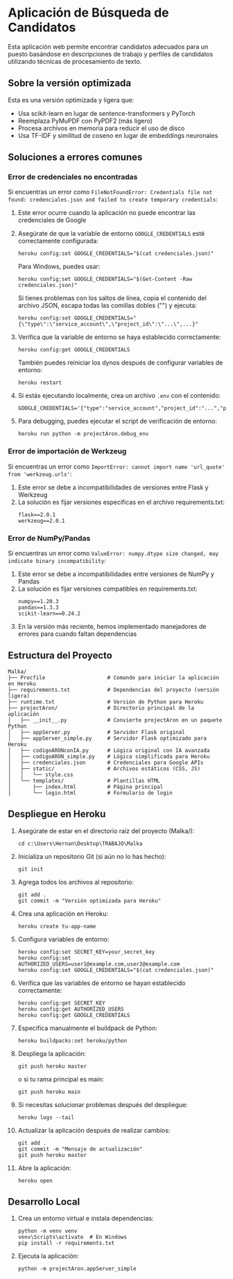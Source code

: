 # Aplicación de Búsqueda de Candidatos

Esta aplicación web permite encontrar candidatos adecuados para un puesto basándose en descripciones de trabajo y perfiles de candidatos utilizando técnicas de procesamiento de texto.

## Sobre la versión optimizada

Esta es una versión optimizada y ligera que:
- Usa scikit-learn en lugar de sentence-transformers y PyTorch
- Reemplaza PyMuPDF con PyPDF2 (más ligero)
- Procesa archivos en memoria para reducir el uso de disco
- Usa TF-IDF y similitud de coseno en lugar de embeddings neuronales

## Soluciones a errores comunes

### Error de credenciales no encontradas
Si encuentras un error como `FileNotFoundError: Credentials file not found: credenciales.json and failed to create temporary credentials`:

1. Este error ocurre cuando la aplicación no puede encontrar las credenciales de Google
2. Asegúrate de que la variable de entorno `GOOGLE_CREDENTIALS` esté correctamente configurada:
   ```
   heroku config:set GOOGLE_CREDENTIALS="$(cat credenciales.json)"
   ```
   
   Para Windows, puedes usar:
   ```
   heroku config:set GOOGLE_CREDENTIALS="$(Get-Content -Raw credenciales.json)"
   ```
   
   Si tienes problemas con los saltos de línea, copia el contenido del archivo JSON, escapa todas las comillas dobles (\"") y ejecuta:
   ```
   heroku config:set GOOGLE_CREDENTIALS="{\"type\":\"service_account\",\"project_id\":\"...\",...}"
   ```
   
3. Verifica que la variable de entorno se haya establecido correctamente:
   ```
   heroku config:get GOOGLE_CREDENTIALS
   ```
   
   También puedes reiniciar los dynos después de configurar variables de entorno:
   ```
   heroku restart
   ```
   
4. Si estás ejecutando localmente, crea un archivo `.env` con el contenido:
   ```
   GOOGLE_CREDENTIALS='{"type":"service_account","project_id":"...","private_key":"...",...}'
   ```

5. Para debugging, puedes ejecutar el script de verificación de entorno:
   ```
   heroku run python -m projectAron.debug_env
   ```

### Error de importación de Werkzeug
Si encuentras un error como `ImportError: cannot import name 'url_quote' from 'werkzeug.urls'`:

1. Este error se debe a incompatibilidades de versiones entre Flask y Werkzeug
2. La solución es fijar versiones específicas en el archivo requirements.txt:
   ```
   flask==2.0.1
   werkzeug==2.0.1
   ```

### Error de NumPy/Pandas
Si encuentras un error como `ValueError: numpy.dtype size changed, may indicate binary incompatibility`:

1. Este error se debe a incompatibilidades entre versiones de NumPy y Pandas
2. La solución es fijar versiones compatibles en requirements.txt:
   ```
   numpy==1.20.3
   pandas==1.3.3
   scikit-learn==0.24.2
   ```
3. En la versión más reciente, hemos implementado manejadores de errores para cuando faltan dependencias

## Estructura del Proyecto

```
Malka/
├── Procfile                    # Comando para iniciar la aplicación en Heroku
├── requirements.txt            # Dependencias del proyecto (versión ligera)
├── runtime.txt                 # Versión de Python para Heroku
├── projectAron/                # Directorio principal de la aplicación
│   ├── __init__.py             # Convierte projectAron en un paquete Python
│   ├── appServer.py            # Servidor Flask original
│   ├── appServer_simple.py     # Servidor Flask optimizado para Heroku
│   ├── codigoARONconIA.py      # Lógica original con IA avanzada
│   ├── codigoARON_simple.py    # Lógica simplificada para Heroku
│   ├── credenciales.json       # Credenciales para Google APIs
│   ├── static/                 # Archivos estáticos (CSS, JS)
│   │   └── style.css
│   └── templates/              # Plantillas HTML
│       ├── index.html          # Página principal
│       └── login.html          # Formulario de login
```

## Despliegue en Heroku

1. Asegúrate de estar en el directorio raíz del proyecto (Malka/):
   ```
   cd c:\Users\Hernan\Desktop\TRABAJO\Malka
   ```

2. Inicializa un repositorio Git (si aún no lo has hecho):
   ```
   git init
   ```

3. Agrega todos los archivos al repositorio:
   ```
   git add .
   git commit -m "Versión optimizada para Heroku"
   ```

4. Crea una aplicación en Heroku:
   ```
   heroku create tu-app-name
   ```

5. Configura variables de entorno:
   ```
   heroku config:set SECRET_KEY=your_secret_key
   heroku config:set AUTHORIZED_USERS=user1@example.com,user2@example.com
   heroku config:set GOOGLE_CREDENTIALS="$(cat credenciales.json)"
   ```

6. Verifica que las variables de entorno se hayan establecido correctamente:
   ```
   heroku config:get SECRET_KEY
   heroku config:get AUTHORIZED_USERS
   heroku config:get GOOGLE_CREDENTIALS
   ```

7. Especifica manualmente el buildpack de Python:
   ```
   heroku buildpacks:set heroku/python
   ```

8. Despliega la aplicación:
   ```
   git push heroku master
   ```
   o si tu rama principal es main:
   ```
   git push heroku main
   ```

9. Si necesitas solucionar problemas después del despliegue:
   ```
   heroku logs --tail
   ```

10. Actualizar la aplicación después de realizar cambios:
    ```
    git add .
    git commit -m "Mensaje de actualización"
    git push heroku master
    ```

11. Abre la aplicación:
    ```
    heroku open
    ```

## Desarrollo Local

1. Crea un entorno virtual e instala dependencias:
   ```
   python -m venv venv
   venv\Scripts\activate  # En Windows
   pip install -r requirements.txt
   ```

2. Ejecuta la aplicación:
   ```
   python -m projectAron.appServer_simple
   ```
